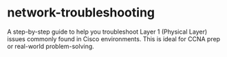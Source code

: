 # network-troubleshooting
A step-by-step guide to help you troubleshoot Layer 1 (Physical Layer) issues commonly found in Cisco environments. This is ideal for CCNA prep or real-world problem-solving.
